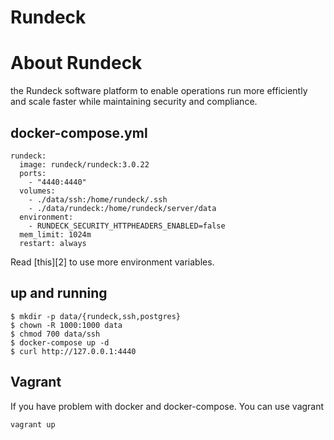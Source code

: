 Rundeck
=======

# About Rundeck

the Rundeck software platform to enable operations run more efficiently
and scale faster while maintaining security and compliance.

## docker-compose.yml

```
rundeck:
  image: rundeck/rundeck:3.0.22
  ports:
    - "4440:4440"
  volumes:
    - ./data/ssh:/home/rundeck/.ssh
    - ./data/rundeck:/home/rundeck/server/data
  environment:
    - RUNDECK_SECURITY_HTTPHEADERS_ENABLED=false
  mem_limit: 1024m
  restart: always
```

Read [this][2] to use more environment variables.

## up and running

```
$ mkdir -p data/{rundeck,ssh,postgres}
$ chown -R 1000:1000 data
$ chmod 700 data/ssh
$ docker-compose up -d
$ curl http://127.0.0.1:4440
```
## Vagrant

If you have problem with docker and docker-compose. You can use vagrant

```
vagrant up
```
